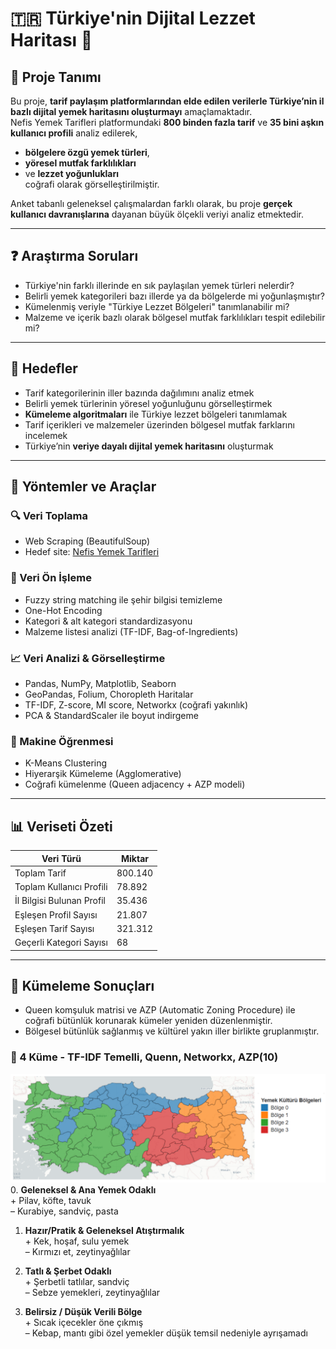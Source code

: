 # 🇹🇷 Türkiye'nin Dijital Lezzet Haritası 🍲

## 📌 Proje Tanımı

Bu proje, **tarif paylaşım platformlarından elde edilen verilerle Türkiye’nin il bazlı dijital yemek haritasını oluşturmayı** amaçlamaktadır.  
Nefis Yemek Tarifleri platformundaki **800 binden fazla tarif** ve **35 bini aşkın kullanıcı profili** analiz edilerek,  
- **bölgelere özgü yemek türleri**,  
- **yöresel mutfak farklılıkları**  
- ve **lezzet yoğunlukları**  
coğrafi olarak görselleştirilmiştir.

Anket tabanlı geleneksel çalışmalardan farklı olarak, bu proje **gerçek kullanıcı davranışlarına** dayanan büyük ölçekli veriyi analiz etmektedir.

---

## ❓ Araştırma Soruları

- Türkiye'nin farklı illerinde en sık paylaşılan yemek türleri nelerdir?  
- Belirli yemek kategorileri bazı illerde ya da bölgelerde mi yoğunlaşmıştır?  
- Kümelenmiş veriyle "Türkiye Lezzet Bölgeleri" tanımlanabilir mi?  
- Malzeme ve içerik bazlı olarak bölgesel mutfak farklılıkları tespit edilebilir mi?

---

## 🎯 Hedefler

- Tarif kategorilerinin iller bazında dağılımını analiz etmek  
- Belirli yemek türlerinin yöresel yoğunluğunu görselleştirmek  
- **Kümeleme algoritmaları** ile Türkiye lezzet bölgeleri tanımlamak  
- Tarif içerikleri ve malzemeler üzerinden bölgesel mutfak farklarını incelemek  
- Türkiye’nin **veriye dayalı dijital yemek haritasını** oluşturmak  

---

## 🧩 Yöntemler ve Araçlar

### 🔍 Veri Toplama
- Web Scraping (BeautifulSoup)
- Hedef site: [Nefis Yemek Tarifleri](https://www.nefisyemektarifleri.com/tarifler/)

### 🧹 Veri Ön İşleme
- Fuzzy string matching ile şehir bilgisi temizleme
- One-Hot Encoding
- Kategori & alt kategori standardizasyonu
- Malzeme listesi analizi (TF-IDF, Bag-of-Ingredients)

### 📈 Veri Analizi & Görselleştirme
- Pandas, NumPy, Matplotlib, Seaborn  
- GeoPandas, Folium, Choropleth Haritalar  
- TF-IDF, Z-score, MI score, Networkx (coğrafi yakınlık)  
- PCA & StandardScaler ile boyut indirgeme

### 🧠 Makine Öğrenmesi
- K-Means Clustering
- Hiyerarşik Kümeleme (Agglomerative)
- Coğrafi kümelenme (Queen adjacency + AZP modeli)

---

## 📊 Veriseti Özeti

| Veri Türü | Miktar |
|-----------|--------|
| Toplam Tarif | 800.140 |
| Toplam Kullanıcı Profili | 78.892 |
| İl Bilgisi Bulunan Profil | 35.436 |
| Eşleşen Profil Sayısı | 21.807 |
| Eşleşen Tarif Sayısı | 321.312 |
| Geçerli Kategori Sayısı | 68 |

---

## 🧠 Kümeleme Sonuçları
- Queen komşuluk matrisi ve AZP (Automatic Zoning Procedure) ile coğrafi bütünlük korunarak kümeler yeniden düzenlenmiştir.  
- Bölgesel bütünlük sağlanmış ve kültürel yakın iller birlikte gruplanmıştır.
### 📍 4 Küme - TF-IDF Temelli, Quenn, Networkx, AZP(10)
![Türkiye Lezzet Haritası](graphs/TürkiyeLezzetBölgeleri.PNG)
0. **Geleneksel & Ana Yemek Odaklı**  
   \+ Pilav, köfte, tavuk  
   – Kurabiye, sandviç, pasta

1. **Hazır/Pratik & Geleneksel Atıştırmalık**  
   \+ Kek, hoşaf, sulu yemek  
   – Kırmızı et, zeytinyağlılar

2. **Tatlı & Şerbet Odaklı**  
   \+ Şerbetli tatlılar, sandviç  
   – Sebze yemekleri, zeytinyağlılar

3. **Belirsiz / Düşük Verili Bölge**  
   \+ Sıcak içecekler öne çıkmış  
   – Kebap, mantı gibi özel yemekler düşük temsil nedeniyle ayrışamadı